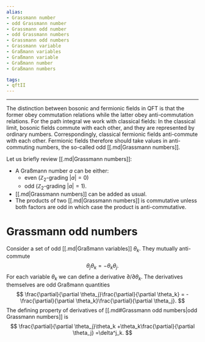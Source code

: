 ```yaml
---
alias:
- Grassmann number
- odd Grassmann number
- Grassmann odd number
- odd Grassmann numbers
- Grassmann odd numbers
- Grassmann variable
- Graßmann variables
- Graßmann variable
- Graßmann number
- Graßmann numbers

tags:
- qftII
---
```

---
The distinction between bosonic and fermionic fields
in QFT is that the former obey commutation relations
while the latter obey anti-commutation relations.
For the path integral we work with classical fields:
In the classical limit, bosonic fields commute with each other,
and they are represented by ordinary numbers.
Correspondingly, classical fermionic fields anti-commute with each other.
Fermionic fields therefore should take values in
anti-commuting numbers, the so-called odd [[.md|Grassmann numbers]].

Let us briefly review [[.md|Grassmann numbers]]:
- A Graßmann number $a$ can be either:
    -  even ($\mathbb{Z}_2$-grading $|a|=0$)
    -  odd ($\mathbb{Z}_2$-grading $|a|=1$).
- [[.md|Grassmann numbers]] can be added as usual.
- The products of two [[.md|Grassmann numbers]] is commutative unless both factors are odd in which case the product is anti-commutative.

# Grassmann odd numbers

Consider a set of odd [[.md|Graßmann variables]] $\theta_k$.
They mutually anti-commute
$$
\theta_j \theta_k = -\theta_k \theta_j.
$$
For each variable $\theta_k$ we can define a derivative $\partial/\partial \theta_k$.
The derivatives themselves are odd Graßmann quantities
$$
\frac{\partial}{\partial \theta_j}\frac{\partial}{\partial \theta_k} =
-\frac{\partial}{\partial \theta_k}\frac{\partial}{\partial \theta_j}.
$$
The defining property of derivatives of [[.md#Grassmann odd numbers|odd Grassmann numbers]] is
$$
\frac{\partial}{\partial \theta_j}\theta_k
+\theta_k\frac{\partial}{\partial \theta_j}
=\delta^j_k.
$$